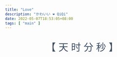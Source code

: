 ```yaml
---
title: "Love"
description: "かわいい ❤️ QiQi"
date: 2022-05-07T18:53:05+08:00
tags: [ "main" ]
---
```




<div align="center">
    <br>
<div class="timer" style="font-size: 32px; color: #3f4f65">
    【 <b id="d"></b> 天 <b id="h"></b> 时 <b id="m"></b> 分 <b id="s"></b> 秒 】
</div>
<script>
    function timer() {
        var start = new Date(2017, 8, 30);
        var t = new Date() - start;
        var h = ~~(t / 1000 / 60 / 60 % 24);
        if (h < 10) {
            h = "0" + h;
        }
        var m = ~~(t / 1000 / 60 % 60);
        if (m < 10) {
            m = "0" + m;
        }
        var s = ~~(t / 1000 % 60);
        if (s < 10) {
            s = "0" + s;
        }
        document.getElementById('d').innerHTML = ~~(t / 1000 / 60 / 60 / 24);
        document.getElementById('h').innerHTML = h;
        document.getElementById('m').innerHTML = m;
        document.getElementById('s').innerHTML = s;
    }
    timer();
    setInterval(timer, 1000);
</script>

</div>
